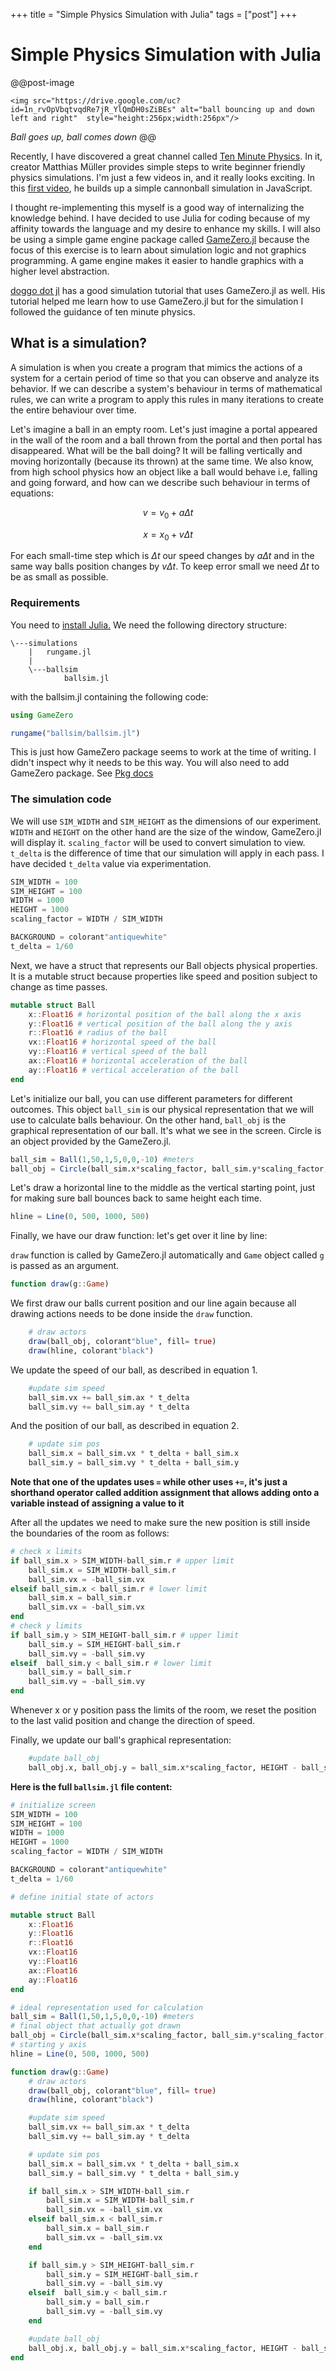 +++
title = "Simple Physics Simulation with Julia"
tags = ["post"]
+++
# Simple Physics Simulation with Julia
@@post-image
~~~
<img src="https://drive.google.com/uc?id=1n_rvOpVbqtvqdRe7jR_YlQmDH0sZiBEs" alt="ball bouncing up and down left and right"  style="height:256px;width:256px"/>
~~~
*Ball goes up, ball comes down*
@@

Recently, I have discovered a great channel called [Ten Minute Physics](https://www.youtube.com/@TenMinutePhysics). In it, creator Matthias Müller provides simple steps to write beginner friendly physics simulations. I'm just a few videos in, and it really looks exciting.
In this [first video](https://www.youtube.com/watch?v=oPuSvdBGrpE), he builds up a simple cannonball simulation in JavaScript.

I thought re-implementing this myself is a good way of internalizing the knowledge behind. I have decided to use Julia for coding because of my affinity towards the language and my desire to enhance my skills.
I will also be using a simple game engine package called [GameZero.jl](https://docs.juliahub.com/GameZero/tTDGf/0.3.1/) because the focus of this exercise is to learn about simulation logic and not graphics programming. A game engine makes it easier to handle graphics with a higher level abstraction.

[doggo dot jl](https://www.youtube.com/watch?v=VuchBrLdzfY&t=508s) has a good simulation tutorial that uses GameZero.jl as well. His tutorial helped me learn how to use GameZero.jl but for the simulation I followed the guidance of ten minute physics.

## What is a simulation?

A simulation is when you create a program that mimics the actions of a system for a certain period of time so that you can observe and analyze its behavior. If we can describe a system's behaviour in terms of mathematical rules, we can write a program to apply this rules in many iterations to create the entire behaviour over time.

Let's imagine a ball in an empty room. Let's just imagine a portal appeared in the wall of the room and a ball thrown from the portal and then portal has disappeared. What will be the ball doing? It will be falling vertically and moving horizontally (because its thrown) at the same time. We also know, from high school physics how an object like a ball would behave i.e, falling and going forward, and how can we describe such behaviour in terms of equations:

$$
v = v_0 + a \Delta t
$$

$$
x = x_0 + v \Delta t
$$

For each small-time step which is $\Delta t$ our speed changes by $a \Delta t$ and in the same way balls position changes by $v \Delta t$. To keep error small we need $\Delta t$ to be as small as possible.

### Requirements
You need to [install Julia.](https://julialang.org/downloads/)
We need the following directory structure:

```
\---simulations
    |   rungame.jl
    |
    \---ballsim
            ballsim.jl
```

with the ballsim.jl containing the following code:

```julia
using GameZero

rungame("ballsim/ballsim.jl")
```

This is just how GameZero package seems to work at the time of writing. I didn't inspect why it needs to be this way.
You will also need to add GameZero package. See [Pkg docs](https://docs.julialang.org/en/v1/stdlib/Pkg/)

### The simulation code

We will use `SIM_WIDTH` and `SIM_HEIGHT` as the dimensions of our experiment. `WIDTH` and `HEIGHT` on the other hand are the size of the window, GameZero.jl will display it. `scaling_factor` will be used to convert simulation to view. `t_delta` is the difference of time that our simulation will apply in each pass. I have decided `t_delta` value via experimentation.

```julia
SIM_WIDTH = 100
SIM_HEIGHT = 100
WIDTH = 1000
HEIGHT = 1000
scaling_factor = WIDTH / SIM_WIDTH

BACKGROUND = colorant"antiquewhite"
t_delta = 1/60
```

Next, we have a struct that represents our Ball objects physical properties. It is a mutable struct because properties like speed and position subject to change as time passes.

```julia
mutable struct Ball
    x::Float16 # horizontal position of the ball along the x axis
    y::Float16 # vertical position of the ball along the y axis
    r::Float16 # radius of the ball
    vx::Float16 # horizontal speed of the ball
    vy::Float16 # vertical speed of the ball
    ax::Float16 # horizontal acceleration of the ball
    ay::Float16 # vertical acceleration of the ball
end
```

Let's initialize our ball, you can use different parameters for different outcomes. This object `ball_sim` is our physical representation that we will use to calculate balls behaviour.
On the other hand, `ball_obj` is the graphical representation of our ball. It's what we see in the screen. Circle is an object provided by the GameZero.jl.

```julia
ball_sim = Ball(1,50,1,5,0,0,-10) #meters
ball_obj = Circle(ball_sim.x*scaling_factor, ball_sim.y*scaling_factor, ball_sim.r*scaling_factor)
```

Let's draw a horizontal line to the middle as the vertical starting point, just for making sure ball bounces back to same height each time.
```julia
hline = Line(0, 500, 1000, 500)
```

Finally, we have our draw function: let's get over it line by line:

`draw` function is called by GameZero.jl automatically and `Game` object called `g` is passed as an argument.
```julia
function draw(g::Game)
```

We first draw our balls current position and our line again because all drawing actions needs to be done inside the `draw` function.
```julia
    # draw actors
    draw(ball_obj, colorant"blue", fill= true)
    draw(hline, colorant"black")
```

We update the speed of our ball, as described in equation 1.
```julia
    #update sim speed
    ball_sim.vx += ball_sim.ax * t_delta
    ball_sim.vy += ball_sim.ay * t_delta
```

And the position of our ball, as described in equation 2.
```julia
    # update sim pos
    ball_sim.x = ball_sim.vx * t_delta + ball_sim.x
    ball_sim.y = ball_sim.vy * t_delta + ball_sim.y
```
**Note that one of the updates uses `=` while other uses `+=`, it's just a shorthand operator called addition assignment that allows adding onto a variable instead of assigning a value to it**

After all the updates we need to make sure the new position is still inside the boundaries of the room as follows:

```julia
# check x limits
if ball_sim.x > SIM_WIDTH-ball_sim.r # upper limit
    ball_sim.x = SIM_WIDTH-ball_sim.r
    ball_sim.vx = -ball_sim.vx
elseif ball_sim.x < ball_sim.r # lower limit
    ball_sim.x = ball_sim.r
    ball_sim.vx = -ball_sim.vx
end
# check y limits
if ball_sim.y > SIM_HEIGHT-ball_sim.r # upper limit
    ball_sim.y = SIM_HEIGHT-ball_sim.r
    ball_sim.vy = -ball_sim.vy
elseif  ball_sim.y < ball_sim.r # lower limit
    ball_sim.y = ball_sim.r
    ball_sim.vy = -ball_sim.vy
end
```
Whenever x or y position pass the limits of the room, we reset the position to the last valid position and change the direction of speed.

Finally, we update our ball's graphical representation:

```julia
    #update ball_obj
    ball_obj.x, ball_obj.y = ball_sim.x*scaling_factor, HEIGHT - ball_sim.y*scaling_factor
```

**Here is the full `ballsim.jl` file content:**

```julia
# initialize screen
SIM_WIDTH = 100
SIM_HEIGHT = 100
WIDTH = 1000
HEIGHT = 1000
scaling_factor = WIDTH / SIM_WIDTH

BACKGROUND = colorant"antiquewhite"
t_delta = 1/60

# define initial state of actors

mutable struct Ball
    x::Float16
    y::Float16
    r::Float16
    vx::Float16
    vy::Float16
    ax::Float16
    ay::Float16
end

# ideal representation used for calculation
ball_sim = Ball(1,50,1,5,0,0,-10) #meters
# final object that actually got drawn
ball_obj = Circle(ball_sim.x*scaling_factor, ball_sim.y*scaling_factor, ball_sim.r*scaling_factor)
# starting y axis
hline = Line(0, 500, 1000, 500)

function draw(g::Game)
    # draw actors
    draw(ball_obj, colorant"blue", fill= true)
    draw(hline, colorant"black")

    #update sim speed
    ball_sim.vx += ball_sim.ax * t_delta
    ball_sim.vy += ball_sim.ay * t_delta

    # update sim pos
    ball_sim.x = ball_sim.vx * t_delta + ball_sim.x
    ball_sim.y = ball_sim.vy * t_delta + ball_sim.y

    if ball_sim.x > SIM_WIDTH-ball_sim.r
        ball_sim.x = SIM_WIDTH-ball_sim.r
        ball_sim.vx = -ball_sim.vx
    elseif ball_sim.x < ball_sim.r
        ball_sim.x = ball_sim.r
        ball_sim.vx = -ball_sim.vx
    end

    if ball_sim.y > SIM_HEIGHT-ball_sim.r
        ball_sim.y = SIM_HEIGHT-ball_sim.r
        ball_sim.vy = -ball_sim.vy
    elseif  ball_sim.y < ball_sim.r
        ball_sim.y = ball_sim.r
        ball_sim.vy = -ball_sim.vy
    end

    #update ball_obj
    ball_obj.x, ball_obj.y = ball_sim.x*scaling_factor, HEIGHT - ball_sim.y*scaling_factor
end
```